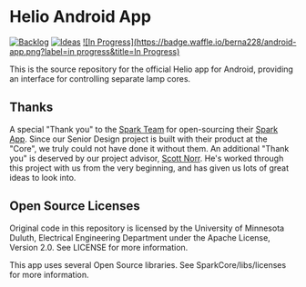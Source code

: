 # Helio Android App
[![Backlog](https://badge.waffle.io/berna228/android-app.png?label=Backlog&title=Backlog)](http://waffle.io/berna228/android-app)
[![Ideas](https://badge.waffle.io/berna228/android-app.png?label=ideas&title=Ideas)](http://waffle.io/berna228/android-app)
[![In Progress](https://badge.waffle.io/berna228/android-app.png?label=in progress&title=In Progress)](http://waffle.io/berna228/android-app)

This is the source repository for the official Helio app for Android, providing an interface for controlling separate lamp cores.

## Thanks
A special "Thank you" to the [Spark Team](http://spark.io) for open-sourcing their [Spark App](https://github.com/spark/android-app/).
Since our Senior Design project is built with their product at the "Core", we truly could not have done it without them.
An additional "Thank you" is deserved by our project advisor, [Scott Norr](http://www.d.umn.edu/~snorr). He's worked through this project with us from the very beginning, and has given us lots of great ideas to look into.

## Open Source Licenses

Original code in this repository is licensed by the University of Minnesota Duluth, Electrical Engineering Department under the Apache License, Version 2.0.
See LICENSE for more information.

This app uses several Open Source libraries. See SparkCore/libs/licenses for more information.
